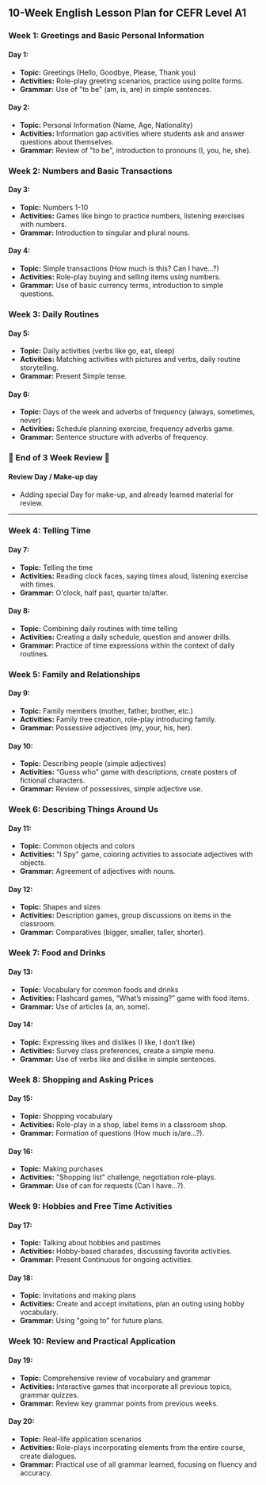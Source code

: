 ## 10-Week English Lesson Plan for CEFR Level A1

### Week 1: Greetings and Basic Personal Information
#### Day 1:
- **Topic:** Greetings (Hello, Goodbye, Please, Thank you)
- **Activities:** Role-play greeting scenarios, practice using polite forms.
- **Grammar:** Use of "to be" (am, is, are) in simple sentences.

#### Day 2:
- **Topic:** Personal Information (Name, Age, Nationality)
- **Activities:** Information gap activities where students ask and answer questions about themselves.
- **Grammar:** Review of "to be", introduction to pronouns (I, you, he, she).

### Week 2: Numbers and Basic Transactions
#### Day 3:
- **Topic:** Numbers 1-10
- **Activities:** Games like bingo to practice numbers, listening exercises with numbers.
- **Grammar:** Introduction to singular and plural nouns.

#### Day 4:
- **Topic:** Simple transactions (How much is this? Can I have…?)
- **Activities:** Role-play buying and selling items using numbers.
- **Grammar:** Use of basic currency terms, introduction to simple questions.

### Week 3: Daily Routines
#### Day 5:
- **Topic:** Daily activities (verbs like go, eat, sleep)
- **Activities:** Matching activities with pictures and verbs, daily routine storytelling.
- **Grammar:** Present Simple tense.

#### Day 6:
- **Topic:** Days of the week and adverbs of frequency (always, sometimes, never)
- **Activities:** Schedule planning exercise, frequency adverbs game.
- **Grammar:** Sentence structure with adverbs of frequency.

### 🎉 End of 3 Week Review 🎉
#### Review Day / Make-up day
- Adding special Day for make-up, and already learned material for review.

----

### Week 4: Telling Time
#### Day 7:
- **Topic:** Telling the time
- **Activities:** Reading clock faces, saying times aloud, listening exercise with times.
- **Grammar:** O'clock, half past, quarter to/after.

#### Day 8:
- **Topic:** Combining daily routines with time telling
- **Activities:** Creating a daily schedule, question and answer drills.
- **Grammar:** Practice of time expressions within the context of daily routines.

### Week 5: Family and Relationships
#### Day 9:
- **Topic:** Family members (mother, father, brother, etc.)
- **Activities:** Family tree creation, role-play introducing family.
- **Grammar:** Possessive adjectives (my, your, his, her).

#### Day 10:
- **Topic:** Describing people (simple adjectives)
- **Activities:** “Guess who” game with descriptions, create posters of fictional characters.
- **Grammar:** Review of possessives, simple adjective use.

### Week 6: Describing Things Around Us
#### Day 11:
- **Topic:** Common objects and colors
- **Activities:** "I Spy" game, coloring activities to associate adjectives with objects.
- **Grammar:** Agreement of adjectives with nouns.

#### Day 12:
- **Topic:** Shapes and sizes
- **Activities:** Description games, group discussions on items in the classroom.
- **Grammar:** Comparatives (bigger, smaller, taller, shorter).

### Week 7: Food and Drinks
#### Day 13:
- **Topic:** Vocabulary for common foods and drinks
- **Activities:** Flashcard games, “What’s missing?” game with food items.
- **Grammar:** Use of articles (a, an, some).

#### Day 14:
- **Topic:** Expressing likes and dislikes (I like, I don’t like)
- **Activities:** Survey class preferences, create a simple menu.
- **Grammar:** Use of verbs like and dislike in simple sentences.

### Week 8: Shopping and Asking Prices
#### Day 15:
- **Topic:** Shopping vocabulary
- **Activities:** Role-play in a shop, label items in a classroom shop.
- **Grammar:** Formation of questions (How much is/are…?).

#### Day 16:
- **Topic:** Making purchases
- **Activities:** "Shopping list" challenge, negotiation role-plays.
- **Grammar:** Use of can for requests (Can I have…?).

### Week 9: Hobbies and Free Time Activities
#### Day 17:
- **Topic:** Talking about hobbies and pastimes
- **Activities:** Hobby-based charades, discussing favorite activities.
- **Grammar:** Present Continuous for ongoing activities.

#### Day 18:
- **Topic:** Invitations and making plans
- **Activities:** Create and accept invitations, plan an outing using hobby vocabulary.
- **Grammar:** Using "going to" for future plans.

### Week 10: Review and Practical Application
#### Day 19:
- **Topic:** Comprehensive review of vocabulary and grammar
- **Activities:** Interactive games that incorporate all previous topics, grammar quizzes.
- **Grammar:** Review key grammar points from previous weeks.

#### Day 20:
- **Topic:** Real-life application scenarios
- **Activities:** Role-plays incorporating elements from the entire course, create dialogues.
- **Grammar:** Practical use of all grammar learned, focusing on fluency and accuracy.
